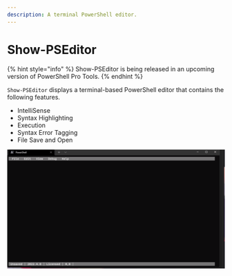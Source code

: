```yaml
---
description: A terminal PowerShell editor.
---
```


# Show-PSEditor

{% hint style="info" %}
Show-PSEditor is being released in an upcoming version of PowerShell Pro Tools.&#x20;
{% endhint %}

`Show-PSEditor` displays a terminal-based PowerShell editor that contains the following features.&#x20;

* IntelliSense
* Syntax Highlighting&#x20;
* Execution
* Syntax Error Tagging&#x20;
* File Save and Open&#x20;

![Show-PSEditor](../../.gitbook/assets/show-pseditor.gif)

